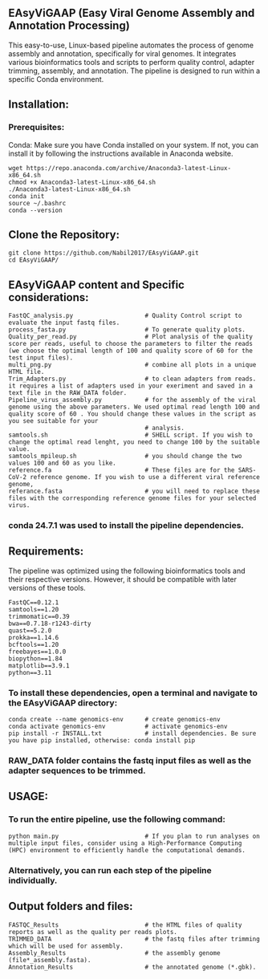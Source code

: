 
 ##                                                       **EAsyViGAAP (Easy Viral Genome Assembly and Annotation Processing)**            
                     

This easy-to-use, Linux-based pipeline automates the process of genome assembly and annotation, specifically for viral genomes. 
It integrates various bioinformatics tools and scripts to perform quality control, adapter trimming, assembly, and annotation. 
The pipeline is designed to run within a specific Conda environment.

## Installation:

### Prerequisites:
Conda: Make sure you have Conda installed on your system. If not, you can install it by following the instructions available in Anaconda website.

~~~
wget https://repo.anaconda.com/archive/Anaconda3-latest-Linux-x86_64.sh
chmod +x Anaconda3-latest-Linux-x86_64.sh
./Anaconda3-latest-Linux-x86_64.sh
conda init
source ~/.bashrc
conda --version
~~~
## Clone the Repository:
~~~
git clone https://github.com/Nabil2017/EAsyViGAAP.git
cd EAsyViGAAP/
~~~
## EAsyViGAAP content and Specific considerations:
~~~
FastQC_analysis.py                    # Quality Control script to evaluate the input fastq files.
process_fasta.py                      # To generate quality plots.
Quality_per_read.py                   # Plot analysis of the quality score per reads, useful to choose the parameters to filter the reads (we choose the optimal length of 100 and quality score of 60 for the test input files).
multi_png.py                          # combine all plots in a unique HTML file.
Trim_Adapters.py                      # to clean adapters from reads. it requires a list of adapters used in your exeriment and saved in a text file in the RAW_DATA folder.
Pipeline_virus_assembly.py            # for the assembly of the viral genome using the above parameters. We used optimal read length 100 and quality score of 60 . You should change these values in the script as you see suitable for your 
                                      # analysis. 
samtools.sh                           # SHELL script. If you wish to change the optimal read lenght, you need to change 100 by the suitable value.
samtools_mpileup.sh                   # you should change the two values 100 and 60 as you like.
reference.fa                          # These files are for the SARS-CoV-2 reference genome. If you wish to use a different viral reference genome,  
referance.fasta                       # you will need to replace these files with the corresponding reference genome files for your selected virus.
~~~
### conda 24.7.1 was used to install the pipeline dependencies.

## Requirements:
The pipeline was optimized using the following bioinformatics tools and their respective versions. However, it should be compatible with later versions of these tools.
~~~
FastQC==0.12.1
samtools==1.20
trimmomatic==0.39
bwa==0.7.18-r1243-dirty
quast==5.2.0
prokka==1.14.6
bcftools==1.20
freebayes==1.0.0
biopython==1.84
matplotlib==3.9.1
python==3.11
~~~
### To install these dependencies, open a terminal and navigate to the EAsyViGAAP directory:
~~~
conda create --name genomics-env      # create genomics-env
conda activate genomics-env           # activate genomics-env
pip install -r INSTALL.txt            # install dependencies. Be sure you have pip installed, otherwise: conda install pip
~~~

### RAW_DATA folder contains the fastq input files as well as the adapter sequences to be trimmed.

## USAGE:
### To run the entire pipeline, use the following command:
~~~
python main.py                        # If you plan to run analyses on multiple input files, consider using a High-Performance Computing (HPC) environment to efficiently handle the computational demands.
~~~

### Alternatively, you can run each step of the pipeline individually.

## Output folders and files:
~~~
FASTQC_Results                        # the HTML files of quality reports as well as the quality per reads plots.
TRIMMED_DATA                          # the fastq files after trimming which will be used for assembly.
Assembly_Results                      # the assembly genome (file*_assembly.fasta).
Annotation_Results                    # the annotated genome (*.gbk).
~~~




